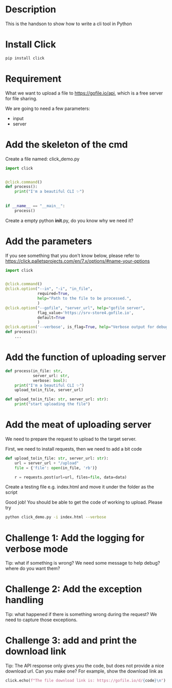 # Description
This is the handson to show how to write a cli tool in Python

# Install Click

```python
pip install click
```

# Requirement

What we want to upload a file to https://gofile.io/api, which is a free server for file sharing.

We are going to need a few parameters:
- input
- server

# Add the skeleton of the cmd
Create a file named: click_demo.py

```python
import click


@click.command()
def process():
    print("I'm a beautiful CLI ✨")
    
    
if __name__ == "__main__":
    process()

```

Create a empty python __init__.py, do you know why we need it?

# Add the parameters

If you see something that you don't know below, please refer to https://click.palletsprojects.com/en/7.x/options/#name-your-options

```python
import click


@click.command()
@click.option("--in", "-i", "in_file",
              required=True,
              help="Path to the file to be processed.",
              )
@click.option("--gofile", "server_url", help="gofile server",
              flag_value='https://srv-store4.gofile.io',
              default=True
              )
@click.option('--verbose', is_flag=True, help="Verbose output for debugging")
def process():
    ...

```

# Add the function of uploading server
```python
def process(in_file: str,
            server_url: str,
            verbose: bool):
    print("I'm a beautiful CLI ✨")
    upload_to(in_file, server_url)

def upload_to(in_file: str, server_url: str):
    print("start uploading the file")

```

# Add the meat of uploading server
We need to prepare the request to upload to the target server.

First, we need to install requests, then we need to add a bit code

```python
def upload_to(in_file: str, server_url: str):
    url = server_url + "/upload"
    file = {'file': open(in_file, 'rb')}

    r = requests.post(url=url, files=file, data=data)
```

Create a testing file e.g. index.html and move it under the folder as the script

Good job! You should be able to get the code of working to upload. Please try

```bash
python click_demo.py -i index.html --verbose
```

# Challenge 1: Add the logging for verbose mode
Tip: what if something is wrong? We need some message to help debug? where do you want them?

# Challenge 2: Add the exception handling
Tip: what happened if there is something wrong during the request? We need to capture those exceptions.

# Challenge 3: add and print the download link
Tip: The API response only gives you the code, but does not provide a nice download url. 
Can you make one? For example, show the download link as 
```python
click.echo(f"The file download link is: https://gofile.io/d/{code}\n")
```
